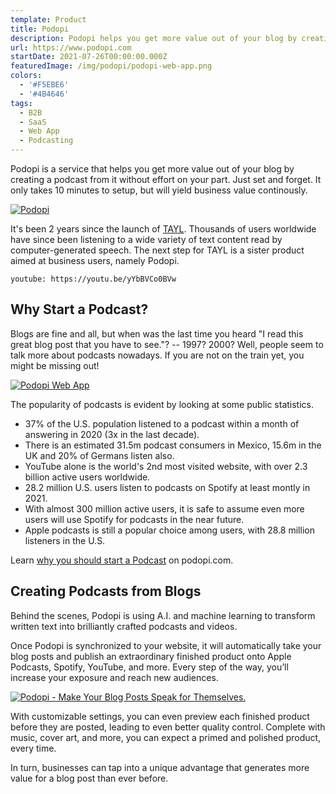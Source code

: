 ```yaml
---
template: Product
title: Podopi
description: Podopi helps you get more value out of your blog by creating a podcast from it without effort on your part.
url: https://www.podopi.com
startDate: 2021-07-26T00:00:00.000Z
featuredImage: /img/podopi/podopi-web-app.png
colors:
  - '#F5EBE6'
  - '#4B4646'
tags:
  - B2B
  - SaaS
  - Web App
  - Podcasting
---
```


Podopi is a service that helps you get more value out of your blog by creating a podcast from it without effort on your part.
Just set and forget.
It only takes 10 minutes to setup, but will yield business value continously.

[![Podopi](/img/podopi/podopi-landing.png)](https://www.podopi.com)

It's been 2 years since the launch of [TAYL](/products/tayl-app).
Thousands of users worldwide have since been listening to a wide variety of text content read by computer-generated speech.
The next step for TAYL is a sister product aimed at business users, namely Podopi.

`youtube: https://youtu.be/yYbBVCo0BVw`

## Why Start a Podcast?

Blogs are fine and all, but when was the last time you heard "I read this great blog post that you have to see."? -- 1997? 2000?
Well, people seem to talk more about podcasts nowadays.
If you are not on the train yet, you might be missing out!

[![Podopi Web App](/img/podopi/podopi-web-app.png)](https://www.podopi.com)

The popularity of podcasts is evident by looking at some public statistics.

- 37% of the U.S. population listened to a podcast within a month of answering in 2020 (3x in the last decade).
- There is an estimated 31.5m podcast consumers in Mexico, 15.6m in the UK and 20% of Germans listen also.
- YouTube alone is the world's 2nd most visited website, with over 2.3 billion active users worldwide.
- 28.2 million U.S. users listen to podcasts on Spotify at least montly in 2021.
- With almost 300 million active users, it is safe to assume even more users will use Spotify for podcasts in the near future.
- Apple podcasts is still a popular choice among users, with 28.8 million listeners in the U.S.

Learn [why you should start a Podcast](https://www.podopi.com/docs/why-start-a-podcast) on podopi.com.

## Creating Podcasts from Blogs

Behind the scenes, Podopi is using A.I. and machine learning to transform written text into brilliantly crafted podcasts and videos.

Once Podopi is synchronized to your website, it will automatically take your blog posts and publish an extraordinary finished product onto Apple Podcasts, Spotify, YouTube, and more.
Every step of the way, you’ll increase your exposure and reach new audiences.

[![Podopi - Make Your Blog Posts Speak for Themselves.](/img/podopi/podopi-chart.png)](https://www.podopi.com)

With customizable settings, you can even preview each finished product before they are posted, leading to even better quality control.
Complete with music, cover art, and more, you can expect a primed and polished product, every time.

In turn, businesses can tap into a unique advantage that generates more value for a blog post than ever before.
